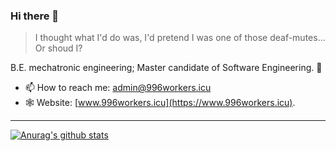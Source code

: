 ### Hi there 👋

> I thought what I'd do was, I'd pretend I was one of those deaf-mutes... Or shoud I?

B.E. mechatronic engineering; Master candidate of Software Engineering. 🧙

- 📫 How to reach me: admin@996workers.icu
- 🕸 Website: [www.996workers.icu](https://www.996workers.icu).
---
[![Anurag's github stats](https://github-readme-stats.vercel.app/api?username=Blackmesa-Canteen&show_icons=true&count_private=true)](https://github.com/Blackmesa-Canteen)



